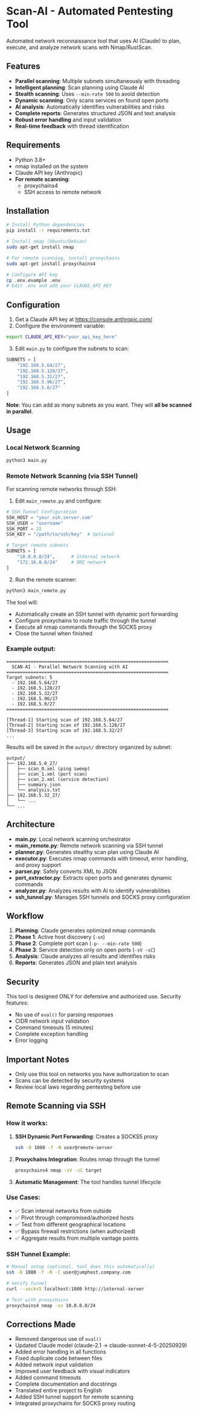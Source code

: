 # Scan-AI - Automated Pentesting Tool

Automated network reconnaissance tool that uses AI (Claude) to plan, execute, and analyze network scans with Nmap/RustScan.

## Features

- **Parallel scanning**: Multiple subnets simultaneously with threading
- **Intelligent planning**: Scan planning using Claude AI
- **Stealth scanning**: Uses `--min-rate 500` to avoid detection
- **Dynamic scanning**: Only scans services on found open ports
- **AI analysis**: Automatically identifies vulnerabilities and risks
- **Complete reports**: Generates structured JSON and text analysis
- **Robust error handling** and input validation
- **Real-time feedback** with thread identification

## Requirements

- Python 3.8+
- nmap installed on the system
- Claude API key (Anthropic)
- **For remote scanning**:
  - proxychains4
  - SSH access to remote network

## Installation

```bash
# Install Python dependencies
pip install -r requirements.txt

# Install nmap (Ubuntu/Debian)
sudo apt-get install nmap

# For remote scanning, install proxychains
sudo apt-get install proxychains4

# Configure API key
cp .env.example .env
# Edit .env and add your CLAUDE_API_KEY
```

## Configuration

1. Get a Claude API key at https://console.anthropic.com/
2. Configure the environment variable:

```bash
export CLAUDE_API_KEY="your_api_key_here"
```

3. Edit `main.py` to configure the subnets to scan:

```python
SUBNETS = [
    "192.168.5.64/27",
    "192.168.5.128/27",
    "192.168.5.32/27",
    "192.168.5.96/27",
    "192.168.5.0/27"
]
```

**Note**: You can add as many subnets as you want. They will **all be scanned in parallel**.

## Usage

### Local Network Scanning

```bash
python3 main.py
```

### Remote Network Scanning (via SSH Tunnel)

For scanning remote networks through SSH:

1. Edit `main_remote.py` and configure:

```python
# SSH Tunnel Configuration
SSH_HOST = "your.ssh.server.com"
SSH_USER = "username"
SSH_PORT = 22
SSH_KEY = "/path/to/ssh/key"  # Optional

# Target remote subnets
SUBNETS = [
    "10.0.0.0/24",      # Internal network
    "172.16.0.0/24"     # DMZ network
]
```

2. Run the remote scanner:

```bash
python3 main_remote.py
```

The tool will:
- Automatically create an SSH tunnel with dynamic port forwarding
- Configure proxychains to route traffic through the tunnel
- Execute all nmap commands through the SOCKS proxy
- Close the tunnel when finished

### Example output:

```
============================================================
  SCAN-AI - Parallel Network Scanning with AI
============================================================
Target subnets: 5
  - 192.168.5.64/27
  - 192.168.5.128/27
  - 192.168.5.32/27
  - 192.168.5.96/27
  - 192.168.5.0/27
============================================================

[Thread-1] Starting scan of 192.168.5.64/27
[Thread-2] Starting scan of 192.168.5.128/27
[Thread-3] Starting scan of 192.168.5.32/27
...
```

Results will be saved in the `output/` directory organized by subnet:

```
output/
├── 192.168.5.0_27/
│   ├── scan_0.xml (ping sweep)
│   ├── scan_1.xml (port scan)
│   ├── scan_2.xml (service detection)
│   ├── summary.json
│   └── analysis.txt
├── 192.168.5.32_27/
│   └── ...
└── ...
```

## Architecture

- **main.py**: Local network scanning orchestrator
- **main_remote.py**: Remote network scanning via SSH tunnel
- **planner.py**: Generates stealthy scan plan using Claude AI
- **executor.py**: Executes nmap commands with timeout, error handling, and proxy support
- **parser.py**: Safely converts XML to JSON
- **port_extractor.py**: Extracts open ports and generates dynamic commands
- **analyzer.py**: Analyzes results with AI to identify vulnerabilities
- **ssh_tunnel.py**: Manages SSH tunnels and SOCKS proxy configuration

## Workflow

1. **Planning**: Claude generates optimized nmap commands
2. **Phase 1**: Active host discovery (`-sn`)
3. **Phase 2**: Complete port scan (`-p- --min-rate 500`)
4. **Phase 3**: Service detection only on open ports (`-sV -sC`)
5. **Analysis**: Claude analyzes all results and identifies risks
6. **Reports**: Generates JSON and plain text analysis

## Security

This tool is designed ONLY for defensive and authorized use. Security features:

- No use of `eval()` for parsing responses
- CIDR network input validation
- Command timeouts (5 minutes)
- Complete exception handling
- Error logging

## Important Notes

- Only use this tool on networks you have authorization to scan
- Scans can be detected by security systems
- Review local laws regarding pentesting before use

## Remote Scanning via SSH

### How it works:

1. **SSH Dynamic Port Forwarding**: Creates a SOCKS5 proxy
   ```bash
   ssh -D 1080 -f -N user@remote-server
   ```

2. **Proxychains Integration**: Routes nmap through the tunnel
   ```bash
   proxychains4 nmap -sV -sC target
   ```

3. **Automatic Management**: The tool handles tunnel lifecycle

### Use Cases:

- ✅ Scan internal networks from outside
- ✅ Pivot through compromised/authorized hosts
- ✅ Test from different geographical locations
- ✅ Bypass firewall restrictions (when authorized)
- ✅ Aggregate results from multiple vantage points

### SSH Tunnel Example:

```bash
# Manual setup (optional, tool does this automatically)
ssh -D 1080 -f -N -C user@jumphost.company.com

# Verify tunnel
curl --socks5 localhost:1080 http://internal-server

# Test with proxychains
proxychains4 nmap -sn 10.0.0.0/24
```

## Corrections Made

- Removed dangerous use of `eval()`
- Updated Claude model (claude-2.1 → claude-sonnet-4-5-20250929)
- Added error handling in all functions
- Fixed duplicate code between files
- Added network input validation
- Improved user feedback with visual indicators
- Added command timeouts
- Complete documentation and docstrings
- Translated entire project to English
- Added SSH tunnel support for remote scanning
- Integrated proxychains for SOCKS proxy routing
